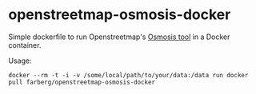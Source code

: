 # openstreetmap-osmosis-docker
Simple dockerfile to run Openstreetmap's [Osmosis tool](http://wiki.openstreetmap.org/wiki/Osmosis) in a Docker container.

Usage:
```
docker --rm -t -i -v /some/local/path/to/your/data:/data run docker pull farberg/openstreetmap-osmosis-docker
```

